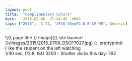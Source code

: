 ```yaml
---
layout: post
title:  "Complimentary Colors"
date:   2015-07-08  21:04:45 -0600
tags: ["2015",  X-T1, "XF16-55mmF2.8 R LM WR", Genesis]
---
```

![{{ page.title }} Image]({{ site.baseurl }}/images/2015/2015_0708_DSCF7027.jpg)
{: .prettyprint}  
I like the student on the left watching  
1/30 sec, f/2.8, ISO 3200 - Shutter clicks this day: 792